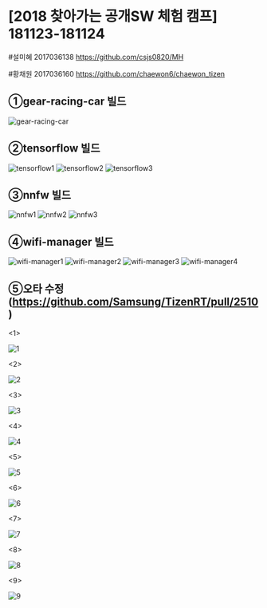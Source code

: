 [2018 찾아가는 공개SW 체험 캠프] 181123-181124 
=================

#설미혜 2017036138 https://github.com/csjs0820/MH

#황채원 2017036160 https://github.com/chaewon6/chaewon_tizen





①gear-racing-car 빌드
--------------------

![gear-racing-car](https://user-images.githubusercontent.com/45282364/49211483-0291f800-f403-11e8-812e-3958d98afa6e.png)









②tensorflow 빌드
--------------

![tensorflow1](https://user-images.githubusercontent.com/45282364/49288931-7efd0780-f4e5-11e8-99f4-9634ee8e4b5a.png)
![tensorflow2](https://user-images.githubusercontent.com/45282364/49288932-7efd0780-f4e5-11e8-811f-3997c90fa867.png)
![tensorflow3](https://user-images.githubusercontent.com/45282364/49288933-7f959e00-f4e5-11e8-992b-7dac9eca625c.png)









 ③nnfw 빌드
 ----------
![nnfw1](https://user-images.githubusercontent.com/45282364/49288026-e5345b00-f4e2-11e8-91a3-c064b3c4f1e5.png)
![nnfw2](https://user-images.githubusercontent.com/45282364/49288027-e5ccf180-f4e2-11e8-8e67-56405379f114.png)
![nnfw3](https://user-images.githubusercontent.com/45282364/49288028-e5ccf180-f4e2-11e8-85b3-431c0399e57f.png)








④wifi-manager 빌드
-----------


![wifi-manager1](https://user-images.githubusercontent.com/45282364/49288944-8a503300-f4e5-11e8-830c-762772b37ff9.png)
![wifi-manager2](https://user-images.githubusercontent.com/45282364/49288945-8a503300-f4e5-11e8-9ba5-2c242d48e584.png)
![wifi-manager3](https://user-images.githubusercontent.com/45282364/49288946-8a503300-f4e5-11e8-8363-5ebf7ec4ba64.png)
![wifi-manager4](https://user-images.githubusercontent.com/45282364/49288947-8ae8c980-f4e5-11e8-9d80-fff9b814615b.png)




⑤오타 수정 (https://github.com/Samsung/TizenRT/pull/2510)
----------
<1>


![1](https://user-images.githubusercontent.com/45282364/49278591-9974b800-f4c8-11e8-9a6b-6e554c6b6484.png)


<2>


![2](https://user-images.githubusercontent.com/45282364/49278592-9974b800-f4c8-11e8-968d-a8350824e63f.png)


<3>


![3](https://user-images.githubusercontent.com/45282364/49278593-9a0d4e80-f4c8-11e8-9914-900a30f19b27.png)


<4>


![4](https://user-images.githubusercontent.com/45282364/49278594-9a0d4e80-f4c8-11e8-9344-dd4289c5bb2d.png)


<5>


![5](https://user-images.githubusercontent.com/45282364/49278595-9a0d4e80-f4c8-11e8-8952-84e410201187.png)


<6>


![6](https://user-images.githubusercontent.com/45282364/49283382-f1192080-f4d4-11e8-97c8-2cc3fd21710b.png)


<7>


![7](https://user-images.githubusercontent.com/45282364/49283383-f1192080-f4d4-11e8-888d-f9d54545cc0c.png)


<8>


![8](https://user-images.githubusercontent.com/45282364/49284214-3c343300-f4d7-11e8-9aaa-ba291dd8940e.png)


<9>


![9](https://user-images.githubusercontent.com/45282364/49286430-7e607300-f4dd-11e8-864e-05e938ae77a5.png)


